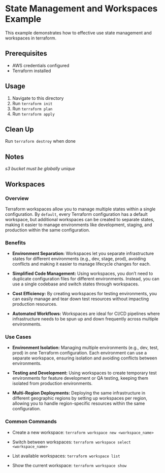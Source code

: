 # State Management and Workspaces Example

This example demonstrates how to effective use state management and workspaces in terraform.

## Prerequisites
- AWS credentials configured
- Terraform installed

## Usage
1. Navigate to this directory
2. Run `terraform init`
3. Run `terraform plan`
4. Run `terraform apply`

## Clean Up
Run `terraform destroy` when done

## Notes
*s3 bucket must be globally unique*

## Workspaces
### Overview
Terraform workspaces allow you to manage multiple states within a single configuration. By `default`, every Terraform configuration has a default workspace, but additional workspaces can be created to separate states, making it easier to manage environments like development, staging, and production within the same configuration.

### Benefits
* **Environment Separation:** Workspaces let you separate infrastructure states for different environments (e.g., dev, stage, prod), avoiding conflicts and making it easier to manage lifecycle changes for each.

* **Simplified Code Management:** Using workspaces, you don’t need to duplicate configuration files for different environments. Instead, you can use a single codebase and switch states through workspaces.

* **Cost Efficiency:** By creating workspaces for testing environments, you can easily manage and tear down test resources without impacting production resources.

* **Automated Workflows:** Workspaces are ideal for CI/CD pipelines where infrastructure needs to be spun up and down frequently across multiple environments.

### Use Cases
* **Environment Isolation:** Managing multiple environments (e.g., dev, test, prod) in one Terraform configuration. Each environment can use a separate workspace, ensuring isolation and avoiding conflicts between environments.

* **Testing and Development:** Using workspaces to create temporary test environments for feature development or QA testing, keeping them isolated from production environments.

* **Multi-Region Deployments:** Deploying the same infrastructure in different geographic regions by setting up workspaces per region, allowing you to handle region-specific resources within the same configuration.

### Common Commands
* Create a new workspace: `terraform workspace new <workspace_name>`

* Switch between workspaces: `terraform workspace select <workspace_name>`

* List available workspaces: `terraform workspace list`

* Show the current workspace: `terraform workspace show`
